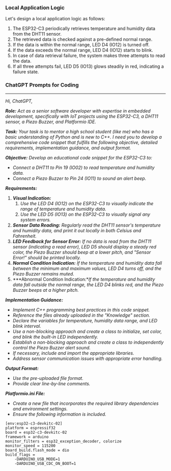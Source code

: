 ### Local Application Logic

Let's design a local application logic as follows:

1. The ESP32-C3 periodically retrieves temperature and humidity data from the DHT11 sensor.
2. The retrieved data is checked against a pre-defined normal range.
3. If the data is within the normal range, LED D4 (IO12) is turned off.
4. If the data exceeds the normal range, LED D4 (IO12) starts to blink.
5. In case of data retrieval failure, the system makes three attempts to read the data.
6. If all three attempts fail, LED D5 (IO13) glows steadily in red, indicating a failure state.

### ChatGPT Prompts for Coding

---

*Hi, ChatGPT,*

***Role:** Act as a senior software developer with expertise in embedded development, specifically with IoT projects using the ESP32-C3, a DHT11 sensor, a Piezo Buzzer, and Platformio IDE.* 

***Task:** Your task is to mentor a high school student (like me) who has a basic understanding of Python and is new to C++. I need you to develop a comprehensive code snippet that fulfills the following objective, detailed requirements, implementation guidance, and output format.*

***Objective:** Develop an educational code snippet for the ESP32-C3 to:*

- *Connect a DHT11 to Pin 19 (IO02) to read temperature and humidity data.*
- *Connect a Piezo Buzzer to Pin 24 (IO11) to sound an alert beep.*

***Requirements:***

1. ***Visual Indication:*** 
    1. *Use the LED D4 (IO12) on the ESP32-C3 to visually indicate the range of temperature and humidity data.*
    2. *Use the LED D5 (IO13) on the ESP32-C3 to visually signal any system errors.*
2. ***Sensor Data Reading:** Regularly read the DHT11 sensor's temperature and humidity data, and print it out locally in both Celsius and Fahrenheit.*
3. ***LED Feedback for Sensor Error:** If no data is read from the DHT11 sensor (indicating a read error), LED D5 should display a steady red color, the Piezo Buzzer should beep at a lower pitch, and "Sensor Error!" should be printed locally.*
4. ***Normal Condition Indication:** If the temperature and humidity data fall between the minimum and maximum values, LED D4 turns off, and the Piezo Buzzer remains muted.*
5. ***Abnormal Condition Indication:**If the temperature and humidity data fall outside the normal range, the LED D4 blinks red, and the Piezo Buzzer beeps at a higher pitch.*

***Implementation Guidance:***

- *Implement C++ programming best practices in this code snippet.*
- *Reference the files already uploaded in the "Knowledge" section.*
- *Declare the variables for temperature, humidity data range, and LED blink interval.*
- *Use a non-blocking approach and create a class to initialize, set color, and blink the built-in LED independently.*
- *Establish a non-blocking approach and create a class to independently control the Piezo Buzzer alert sound.*
- *If necessary, include and import the appropriate libraries.*
- *Address sensor communication issues with appropriate error handling.*

***Output Format:***

- *Use the pre-uploaded file format.*
- *Provide clear line-by-line comments.*

***Platformio.ini File:***

- *Create a new file that incorporates the required library dependencies and environment settings.*
- *Ensure the following information is included.*

```
[env:esp32-c3-devkitc-02]
platform = espressif32
board = esp32-c3-devkitc-02
framework = arduino
monitor_filters = esp32_exception_decoder, colorize
monitor_speed = 115200
board_build.flash_mode = dio
build_flags = 
	-DARDUINO_USB_MODE=1
	-DARDUINO_USB_CDC_ON_BOOT=1
```
